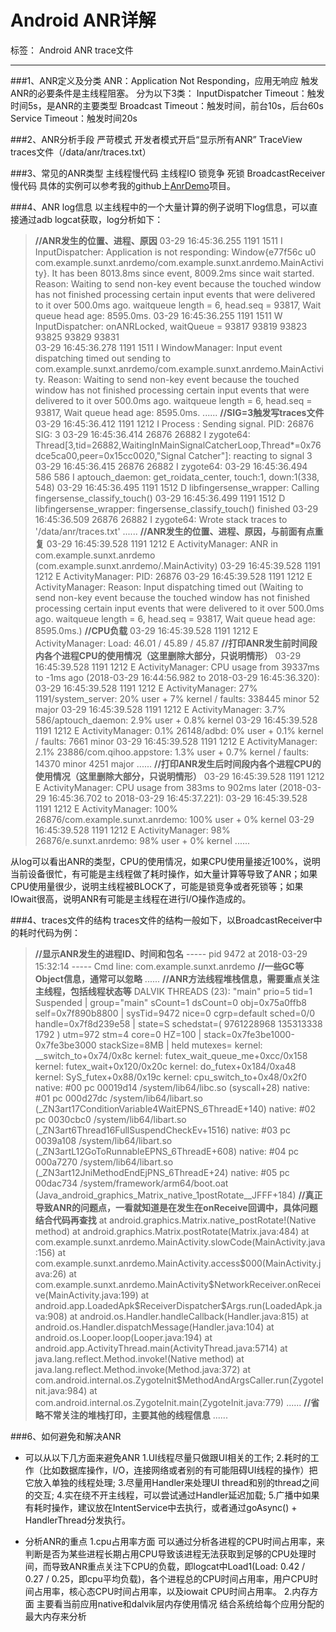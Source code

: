 # Android ANR详解

标签： Android ANR trace文件

---

###1、ANR定义及分类
ANR：Application Not Responding，应用无响应
触发ANR的必要条件是主线程阻塞。
分为以下3类：
InputDispatcher Timeout：触发时间5s，是ANR的主要类型
Broadcast Timeout：触发时间，前台10s，后台60s
Service Timeout：触发时间20s

###2、ANR分析手段
严苛模式
开发者模式开启“显示所有ANR”
TraceView
traces文件（/data/anr/traces.txt）

###3、常见的ANR类型
主线程慢代码
主线程IO
锁竞争
死锁
BroadcastReceiver慢代码
具体的实例可以参考我的github上[AnrDemo](https://github.com/AndroidDog/ANRDemo)项目。

###4、ANR log信息
以主线程中的一个大量计算的例子说明下log信息，可以直接通过adb logcat获取，log分析如下：
>**//ANR发生的位置、进程、原因**
03-29 16:45:36.255  1191  1511 I InputDispatcher: Application is not responding: Window{e77f56c u0 com.example.sunxt.anrdemo/com.example.sunxt.anrdemo.MainActivity}.  It has been 8013.8ms since event, 8009.2ms since wait started.  Reason: Waiting to send non-key event because the touched window has not finished processing certain input events that were delivered to it over 500.0ms ago. waitqueue length = 6, head.seq = 93817, Wait queue head age: 8595.0ms.
03-29 16:45:36.255  1191  1511 W InputDispatcher: onANRLocked, waitQueue = 93817  93819  93823  93825  93829  93831  
03-29 16:45:36.278  1191  1511 I WindowManager: Input event dispatching timed out sending to com.example.sunxt.anrdemo/com.example.sunxt.anrdemo.MainActivity.  Reason: Waiting to send non-key event because the touched window has not finished processing certain input events that were delivered to it over 500.0ms ago. waitqueue length = 6, head.seq = 93817, Wait queue head age: 8595.0ms.
......
**//SIG=3触发写traces文件**
03-29 16:45:36.412  1191  1212 I Process : Sending signal. PID: 26876 SIG: 3
03-29 16:45:36.414 26876 26882 I zygote64: Thread[3,tid=26882,WaitingInMainSignalCatcherLoop,Thread*=0x76dce5ca00,peer=0x15cc0020,"Signal Catcher"]: reacting to signal 3
03-29 16:45:36.415 26876 26882 I zygote64: 
03-29 16:45:36.494   586   586 I aptouch_daemon: get_roidata_center, touch:1, down:1(338, 548)
03-29 16:45:36.495  1191  1512 D libfingersense_wrapper: Calling fingersense_classify_touch()
03-29 16:45:36.499  1191  1512 D libfingersense_wrapper: fingersense_classify_touch() finished
03-29 16:45:36.509 26876 26882 I zygote64: Wrote stack traces to '/data/anr/traces.txt'
......
**//ANR发生的位置、进程、原因，与前面有点重复**
03-29 16:45:39.528  1191  1212 E ActivityManager: ANR in com.example.sunxt.anrdemo (com.example.sunxt.anrdemo/.MainActivity)
03-29 16:45:39.528  1191  1212 E ActivityManager: PID: 26876
03-29 16:45:39.528  1191  1212 E ActivityManager: Reason: Input dispatching timed out (Waiting to send non-key event because the touched window has not finished processing certain input events that were delivered to it over 500.0ms ago. waitqueue length = 6, head.seq = 93817, Wait queue head age: 8595.0ms.)
**//CPU负载**
03-29 16:45:39.528  1191  1212 E ActivityManager: Load: 46.01 / 45.89 / 45.87
**//打印ANR发生前时间段内各个进程CPU的使用情况（这里删除大部分，只说明情形）**
03-29 16:45:39.528  1191  1212 E ActivityManager: CPU usage from 39337ms to -1ms ago (2018-03-29 16:44:56.982 to 2018-03-29 16:45:36.320):
03-29 16:45:39.528  1191  1212 E ActivityManager:   27% 1191/system_server: 20% user + 7% kernel / faults: 338445 minor 52 major
03-29 16:45:39.528  1191  1212 E ActivityManager:   3.7% 586/aptouch_daemon: 2.9% user + 0.8% kernel
03-29 16:45:39.528  1191  1212 E ActivityManager:   0.1% 26148/adbd: 0% user + 0.1% kernel / faults: 7661 minor
03-29 16:45:39.528  1191  1212 E ActivityManager:   2.1% 23886/com.qihoo.appstore: 1.3% user + 0.7% kernel / faults: 14370 minor 4251 major
......
**//打印ANR发生后时间段内各个进程CPU的使用情况（这里删除大部分，只说明情形）**
03-29 16:45:39.528  1191  1212 E ActivityManager: CPU usage from 383ms to 902ms later (2018-03-29 16:45:36.702 to 2018-03-29 16:45:37.221):
03-29 16:45:39.528  1191  1212 E ActivityManager:   100% 26876/com.example.sunxt.anrdemo: 100% user + 0% kernel
03-29 16:45:39.528  1191  1212 E ActivityManager:     98% 26876/e.sunxt.anrdemo: 98% user + 0% kernel
......

从log可以看出ANR的类型，CPU的使用情况，如果CPU使用量接近100%，说明当前设备很忙，有可能是主线程做了耗时操作，如大量计算等导致了ANR；如果CPU使用量很少，说明主线程被BLOCK了，可能是锁竞争或者死锁等；如果IOwait很高，说明ANR有可能是主线程在进行I/O操作造成的。

###4、traces文件的结构
traces文件的结构一般如下，以BroadcastReceiver中的耗时代码为例：
>**//显示ANR发生的进程ID、时间和包名**
----- pid 9472 at 2018-03-29 15:32:14 -----
Cmd line: com.example.sunxt.anrdemo
**//一些GC等Object信息，通常可以忽略**
......
**//ANR方法线程堆栈信息，需要重点关注主线程，包括线程状态等**
DALVIK THREADS (23):
"main" prio=5 tid=1 Suspended
  | group="main" sCount=1 dsCount=0 obj=0x75a0ffb8 self=0x7f890b8800
  | sysTid=9472 nice=0 cgrp=default sched=0/0 handle=0x7f8d239e58
  | state=S schedstat=( 9761228968 135313338 1792 ) utm=972 stm=4 core=0 HZ=100
  | stack=0x7fe3be1000-0x7fe3be3000 stackSize=8MB
  | held mutexes=
  kernel: __switch_to+0x74/0x8c
  kernel: futex_wait_queue_me+0xcc/0x158
  kernel: futex_wait+0x120/0x20c
  kernel: do_futex+0x184/0xa48
  kernel: SyS_futex+0x88/0x19c
  kernel: cpu_switch_to+0x48/0x2f0
  native: #00 pc 00019d14  /system/lib64/libc.so (syscall+28)
  native: #01 pc 000d27dc  /system/lib64/libart.so (_ZN3art17ConditionVariable4WaitEPNS_6ThreadE+140)
  native: #02 pc 0030cbc0  /system/lib64/libart.so (_ZN3art6Thread16FullSuspendCheckEv+1516)
  native: #03 pc 0039a108  /system/lib64/libart.so (_ZN3artL12GoToRunnableEPNS_6ThreadE+608)
  native: #04 pc 000a7270  /system/lib64/libart.so (_ZN3art12JniMethodEndEjPNS_6ThreadE+24)
  native: #05 pc 00dac734  /system/framework/arm64/boot.oat (Java_android_graphics_Matrix_native_1postRotate__JFFF+184)
  **//真正导致ANR的问题点，一看就知道是在发生在onReceive回调中，具体问题结合代码再查找**
  at android.graphics.Matrix.native_postRotate!(Native method)
  at android.graphics.Matrix.postRotate(Matrix.java:484)
  at com.example.sunxt.anrdemo.MainActivity.slowCode(MainActivity.java:156)
  at com.example.sunxt.anrdemo.MainActivity.access\$000(MainActivity.java:26)
  at com.example.sunxt.anrdemo.MainActivity\$NetworkReceiver.onReceive(MainActivity.java:199)
  at android.app.LoadedApk$ReceiverDispatcher\$Args.run(LoadedApk.java:908)
  at android.os.Handler.handleCallback(Handler.java:815)
  at android.os.Handler.dispatchMessage(Handler.java:104)
  at android.os.Looper.loop(Looper.java:194)
  at android.app.ActivityThread.main(ActivityThread.java:5714)
  at java.lang.reflect.Method.invoke!(Native method)
  at java.lang.reflect.Method.invoke(Method.java:372)
  at com.android.internal.os.ZygoteInit\$MethodAndArgsCaller.run(ZygoteInit.java:984)
  at com.android.internal.os.ZygoteInit.main(ZygoteInit.java:779)
  ......
  **//省略不常关注的堆栈打印，主要其他的线程信息**
  ......
  
###6、如何避免和解决ANR
- 可以从以下几方面来避免ANR
1.UI线程尽量只做跟UI相关的工作;
2.耗时的工作（比如数据库操作，I/O，连接网络或者别的有可能阻碍UI线程的操作）把它放入单独的线程处理;
3.尽量用Handler来处理UI thread和别的thread之间的交互;
4.实在绕不开主线程，可以尝试通过Handler延迟加载;
5.广播中如果有耗时操作，建议放在IntentService中去执行，或者通过goAsync() + HandlerThread分发执行。

- 分析ANR的重点
1.cpu占用率方面
可以通过分析各进程的CPU时间占用率，来判断是否为某些进程长期占用CPU导致该进程无法获取到足够的CPU处理时间，而导致ANR重点关注下CPU的负载，即logcat中Load1(Load: 0.42 / 0.27 / 0.25，即cpu平均负载)，各个进程总的CPU时间占用率，用户CPU时间占用率，核心态CPU时间占用率，以及iowait CPU时间占用率。
2.内存方面
主要看当前应用native和dalvik层内存使用情况
结合系统给每个应用分配的最大内存来分析







